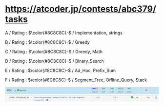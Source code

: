 # https://atcoder.jp/contests/abc379/tasks

A / Rating : $\color{#8C8C8C}-$ / Implementation, strings

B / Rating : $\color{#8C8C8C}-$ / Greedy

C / Rating : $\color{#8C8C8C}-$ / Greedy, Math

D / Rating : $\color{#8C8C8C}-$ / Binary_Search

E / Rating : $\color{#8C8C8C}-$ / Ad_Hoc, Prefix_Sum

F / Rating : $\color{#8C8C8C}-$ / Segment_Tree, Offline_Query, Stack

![My Image](https://github.com/kss418/Atcoder/blob/main/ABC/Images/Standings/379.png)
![My Image](https://github.com/kss418/Atcoder/blob/main/ABC/Images/Performance/379.png)
